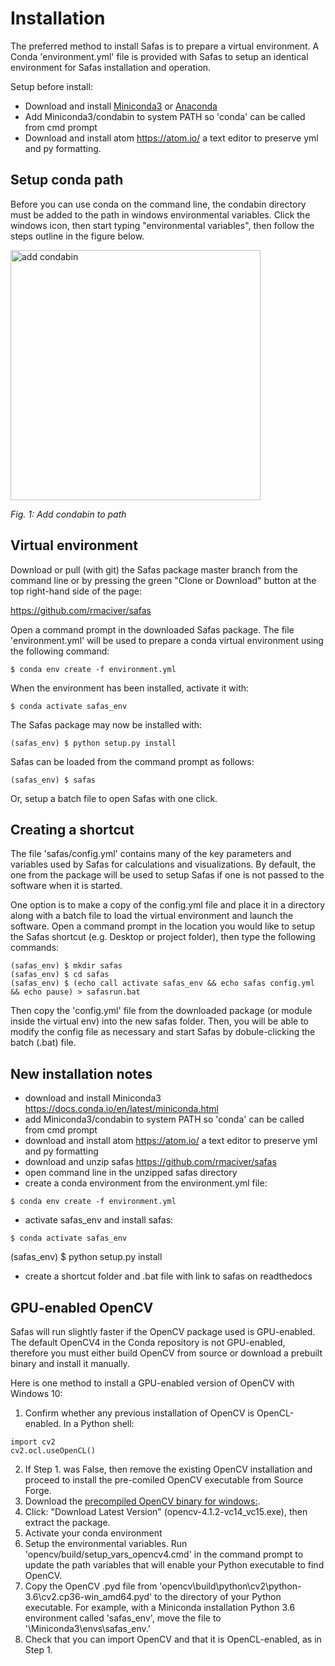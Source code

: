 # Installation
The preferred method to install Safas is to prepare a virtual environment. A Conda 'environment.yml' file is provided with Safas to setup an identical environment for Safas installation and operation.

Setup before install:
* Download and install [Miniconda3](https://docs.conda.io/en/latest/miniconda.html) or [Anaconda](https://www.anaconda.com/distribution/#download-section)
* Add Miniconda3/condabin to system PATH so 'conda' can be called from cmd prompt
* Download and install atom https://atom.io/ a text editor to preserve yml and py formatting.

## Setup conda path
Before you can use conda on the command line, the condabin directory must be added to the path in windows environmental variables. Click the windows icon, then start typing "environmental variables", then follow the steps outline in the figure below.   

<img align="center" src="../img/conda_bin_env_var.PNG" alt="add condabin" width="400">

*Fig. 1: Add condabin to path*

## Virtual environment
Download or pull (with git) the Safas package master branch from the command line or by pressing the green "Clone or Download" button at the top right-hand side of the page:

<https://github.com/rmaciver/safas>

Open a command prompt in the downloaded Safas package. The file 'environment.yml' will be used to prepare a conda virtual environment using the following command:

``` shell
$ conda env create -f environment.yml
```

When the environment has been installed, activate it with:

``` shell
$ conda activate safas_env
```

The Safas package may now be installed with:
``` shell
(safas_env) $ python setup.py install
```

Safas can be loaded from the command prompt as follows:
``` shell
(safas_env) $ safas
```
Or, setup a batch file to open Safas with one click.

## Creating a shortcut
The file 'safas/config.yml' contains many of the key parameters and variables used by Safas for calculations and visualizations. By default, the one from the package will be used to setup Safas if one is not passed to the software when it is started.

One option is to make a copy of the config.yml file and place it in a directory along with a batch file to load the virtual environment and launch the software. Open a command prompt in the location you would like to setup the Safas shortcut (e.g. Desktop or project folder), then type the following commands:

``` shell
(safas_env) $ mkdir safas
(safas_env) $ cd safas
(safas_env) $ (echo call activate safas_env && echo safas config.yml  && echo pause) > safasrun.bat
```
Then copy the 'config.yml' file from the downloaded package (or module inside the virtual env) into the new safas folder. Then, you will be able to modify the config file as necessary and start Safas by dobule-clicking the batch (.bat) file.

##  New installation notes
* download and install Miniconda3 https://docs.conda.io/en/latest/miniconda.html
* add Miniconda3/condabin to system PATH so 'conda' can be called from cmd prompt
* download and install atom https://atom.io/ a text editor to preserve yml and py formatting
* download and unzip safas https://github.com/rmaciver/safas
* open command line in the unzipped safas directory
* create a conda environment from the environment.yml file:
``` shell
$ conda env create -f environment.yml
```
* activate safas_env and install safas:
``` shell
$ conda activate safas_env
```
(safas_env) $ python setup.py install
* create a shortcut folder and .bat file with link to safas on readthedocs

## GPU-enabled OpenCV
Safas will run slightly faster if the OpenCV package used is GPU-enabled. The default OpenCV4 in the Conda repository is not GPU-enabled, therefore you must either build OpenCV from source or download a prebuilt binary and install it manually.

Here is one method to install a GPU-enabled version of OpenCV with Windows 10:

1. Confirm whether any previous installation of OpenCV is OpenCL-enabled. In a Python shell:
``` shell
import cv2
cv2.ocl.useOpenCL()
```
2. If Step 1. was False, then remove the existing OpenCV installation and proceed to install the pre-comiled OpenCV executable from Source Forge.
3. Download the [precompiled OpenCV binary for windows:](https://sourceforge.net/projects/opencvlibrary/files/opencv-win/).
4. Click: "Download Latest Version" (opencv-4.1.2-vc14_vc15.exe), then extract the package.
4. Activate your conda environment
3. Setup the environmental variables. Run 'opencv/build/setup_vars_opencv4.cmd' in the command prompt to update the path variables that will enable your Python executable to find OpenCV.
4. Copy the OpenCV .pyd file from 'opencv\build\python\cv2\python-3.6\cv2.cp36-win_amd64.pyd' to the directory of your Python executable. For example, with a Miniconda installation Python 3.6 environment called 'safas_env', move the file to '\Miniconda3\envs\safas_env.'
5. Check that you can import OpenCV and that it is OpenCL-enabled, as in Step 1.

